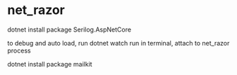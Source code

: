 # net_razor
dotnet install package Serilog.AspNetCore

to debug and auto load,
run dotnet watch run in terminal, attach to net_razor process

dotnet install package mailkit